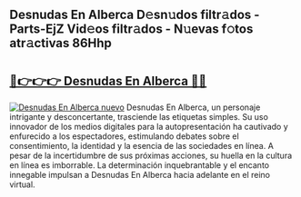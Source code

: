 ## Desnudas En Alberca D𝚎sn𝚞dos filtr𝚊dos - Parts-EjZ Vid𝚎os filtr𝚊dos - N𝚞evas f𝚘tos atr𝚊ctivas 86Hhp

# <h2><a href="http://mbbqe5j.tromn.icu/?c=Desnudas+En+Alberca">🔗👉👉👉 Desnudas En Alberca 🔗🔗</a></h2>

[![Desnudas En Alberca nuevo](https://i.imgur.com/pEAQMta.gif)](http://mbbqe5j.tromn.icu/?c=Desnudas+En+Alberca)
Desnudas En Alberca, un personaje intrigante y desconcertante, trasciende las etiquetas simples. Su uso innovador de los medios digitales para la autopresentación ha cautivado y enfurecido a los espectadores, estimulando debates sobre el consentimiento, la identidad y la esencia de las sociedades en línea. A pesar de la incertidumbre de sus próximas acciones, su huella en la cultura en línea es imborrable. La determinación inquebrantable y el encanto innegable impulsan a Desnudas En Alberca hacia adelante en el reino virtual.
